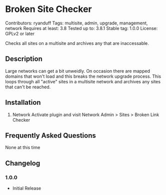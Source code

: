 # Broken Site Checker #
Contributors: ryanduff
Tags: multisite, admin, upgrade, management, network
Requires at least: 3.8
Tested up to: 3.8.1
Stable tag: 1.0.0
License: GPLv2 or later

Checks all sites on a multisite and archives any that are inaccessable.

## Description ##

Large networks can get a bit unweidly. On occasion there are mapped domains that won't load and this breaks the network upgrade process. This loops through all "active" sites in a multisite network and archives any sites that can't be reached.

## Installation ##

1. Network Activate plugin and visit Network Admin > Sites > Broken Link Checker

## Frequently Asked Questions ##

None at this time

## Changelog ##

### 1.0.0 ###
* Initial Release
